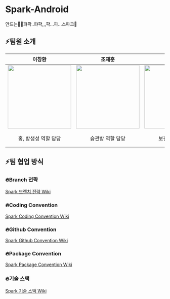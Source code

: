 # Spark-Android
안드는🗿🔪퍄퍅..퍄퍅,,,퍅...파...스파크🎇

## ⚡️팀원 소개
| 이창환 | 조재훈 | 이호재 | 손연주 |
|:-------:|:-------:|:-------:|:-------:|
|<img src="https://user-images.githubusercontent.com/91423342/148880108-08dddb1c-a862-4e1d-b0fd-4a33d4a4c2e8.jpeg" width="200" height="200"/> | <img src="https://user-images.githubusercontent.com/91423342/148880154-7848c470-824d-4198-aece-4940ad808ba8.png" width="200" height="200"/> | <img src="https://user-images.githubusercontent.com/91423342/148880221-86ea677f-d272-464c-9b67-90ae31620f3e.jpeg" width="200" height="200"/> | <img src="https://user-images.githubusercontent.com/91423342/148880265-18fd3045-96e7-4984-9497-39c971295a7a.png" width="200" height="200"/> |
| 홈, 방생성 역할 담당 | 습관방 역할 담당 | 보관함 역할 담당 | 온보딩 , 로그인 , 피드 역할 담당|

## ⚡️팀 협업 방식
### 🔥Branch 전략
[Spark 브랜치 전략 Wiki](https://github.com/TeamSparker/Spark-Android/wiki/Branch-%EC%A0%84%EB%9E%B5)
### 🔥Coding Convention
[Spark Coding Convention Wiki](https://github.com/TeamSparker/Spark-Android/wiki/Coding-Convention)
### 🔥Github Convention
[Spark Github Convention Wiki](https://github.com/TeamSparker/Spark-Android/wiki/GitHub-Convention)
### 🔥Package Convention
[Spark Package Convention Wiki](https://github.com/TeamSparker/Spark-Android/wiki/Package-Convention)
### 🔥기술 스택
[Spark 기술 스택 Wiki](https://github.com/TeamSparker/Spark-Android/wiki/%EA%B8%B0%EC%88%A0-%EC%8A%A4%ED%83%9D)

